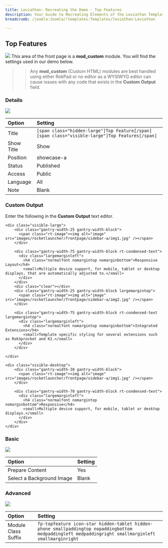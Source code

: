 ```yaml
---
title: Leviathan: Recreating the Demo - Top Features
description: Your Guide to Recreating Elements of the Leviathan Template for Joomla
breadcrumb: /joomla:Joomla/!templates:Templates/leviathan:Leviathan

---
```


Top Features
-----
![][demo]
This area of the front page is a **mod_custom** module. You will find the settings used in our demo below.

>> Any **mod_custom** (Custom HTML) modules are best handled using either RokPad or no editor as a WYSIWYG editor can cause issues with any code that exists in the **Custom Output** field.

### Details
![][demo2]

| Option     | Setting                                                                                        |  
| :--------- | :--------------------------------------------------------------------------------------------- |  
| Title      | `[span class="hidden-large"]Top Feature[/span][span class="visible-large"]Top Features[/span]` |  
| Show Title | Show                                                                                           |  
| Position   | showcase-a                                                                                     |  
| Status     | Published                                                                                      |  
| Access     | Public                                                                                         |  
| Language   | All                                                                                            |  
| Note       | Blank                                                                                          |  

### Custom Output
Enter the following in the **Custom Output** text editor.

~~~
<div class="visible-large">
    <div class="gantry-width-25 gantry-width-block">
	  <span class="rt-image"><img alt="image" src="images/rocketlauncher/frontpage/sidebar-a/img1.jpg" /></span>
	</div>

	<div class="gantry-width-75 gantry-width-block rt-condensed-text">
	  <div class="largemarginleft">
	    <h4 class="normalfont nomargintop nomarginbottom">Responsive Layout</h4>
	    <small>Multiple device support, for mobile, tablet or desktop displays, that are automatically adjusted to.</small>
	  </div>
	</div>
	<div class="clear"></div>	
	<div class="gantry-width-25 gantry-width-block largemargintop">
	  <span class="rt-image"><img alt="image" src="images/rocketlauncher/frontpage/sidebar-a/img2.jpg" /></span>
	</div>

	<div class="gantry-width-75 gantry-width-block rt-condensed-text largemargintop">
	  <div class="largemarginleft">
	    <h4 class="normalfont nomargintop nomarginbottom">Integrated Extensions</h4>
	    <small>Template specific styling for several extensions such as RokSprocket and K2.</small>
	  </div>
	</div>	

</div>

<div class="visible-desktop">
	<div class="gantry-width-30 gantry-width-block">
	  <span class="rt-image"><img alt="image" src="images/rocketlauncher/frontpage/sidebar-a/img1.jpg" /></span>
	</div>

	<div class="gantry-width-70 gantry-width-block rt-condensed-text">
	  <div class="largemarginleft">
	    <h4 class="normalfont nomargintop nomarginbottom">Responsive</h4>
	    <small>Multiple device support, for mobile, tablet or desktop displays.</small>
	  </div>
	</div>	
</div>                            
~~~

### Basic
![][demo3]

| Option                    | Setting |
| :------------------------ | :------ |
| Prepare Content           | Yes     |
| Select a Background Image | Blank   |

### Advanced
![][demo4]

| Option              | Setting                                                                                                                                              |  
| :------------------ | :--------------------------------------------------------------------------------------------------------------------------------------------------- |  
| Module Class Suffix | `fp-topfeature icon-star hidden-tablet hidden-phone smallpaddingtop nopaddingbottom medpaddingleft medpaddingright smallmarginleft smallmarginright` |  

[demo]: assets/demo_2.jpeg
[demo2]: assets/top_1.jpeg
[demo3]: assets/top_2.jpeg
[demo4]: assets/top_3.jpeg